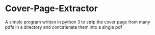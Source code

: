 # Cover-Page-Extractor
A simple program written in python 3 to strip the cover page from many pdfs in a directory and concatenate them into a single pdf
